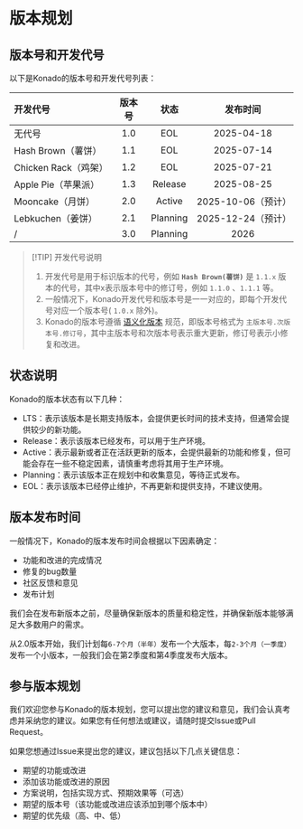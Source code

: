 # 版本规划

## 版本号和开发代号

以下是Konado的版本号和开发代号列表：

| 开发代号               | 版本号 |  状态   |        发布时间      |
| :----                 | :---:  | :---:  | :---:                |
| 无代号                 | 1.0  | EOL     |    2025-04-18       |
| Hash Brown（薯饼）     | 1.1 | EOL    |      2025-07-14       |
| Chicken Rack（鸡架）   | 1.2 | EOL     |     2025-07-21       |
| Apple Pie（苹果派）    | 1.3 | Release  |     2025-08-25        |
| Mooncake（月饼）      | 2.0 | Active   |  2025-10-06（预计）   |
| Lebkuchen（姜饼）    | 2.1 | Planning | 2025-12-24（预计）   |
| /                     | 3.0 | Planning | 2026   |

> [!TIP] 开发代号说明
> 1. 开发代号是用于标识版本的代号，例如 **`Hash Brown(薯饼)`** 是 `1.1.x` 版本的代号，其中x表示版本号中的修订号，例如 `1.1.0` 、`1.1.1` 等。  
> 2. 一般情况下，Konado开发代号和版本号是一一对应的，即每个开发代号对应一个版本号( `1.0.x` 除外)。
> 3. Konado的版本号遵循 [语义化版本](https://semver.org/lang/zh-CN/) 规范，即版本号格式为 `主版本号.次版本号.修订号`，其中主版本号和次版本号表示重大更新，修订号表示小修复和改进。

## 状态说明

Konado的版本状态有以下几种：

- LTS：表示该版本是长期支持版本，会提供更长时间的技术支持，但通常会提供较少的新功能。
- Release：表示该版本已经发布，可以用于生产环境。
- Active：表示最新或者正在活跃更新的版本，会提供最新的功能和修复，但可能会存在一些不稳定因素，请慎重考虑将其用于生产环境。
- Planning：表示该版本正在规划中和收集意见，等待正式发布。
- EOL：表示该版本已经停止维护，不再更新和提供支持，不建议使用。

## 版本发布时间

一般情况下，Konado的版本发布时间会根据以下因素确定：

- 功能和改进的完成情况
- 修复的bug数量
- 社区反馈和意见
- 发布计划

我们会在发布新版本之前，尽量确保新版本的质量和稳定性，并确保新版本能够满足大多数用户的需求。

从2.0版本开始，我们计划每`6-7个月（半年）`发布一个大版本，每`2-3个月（一季度）`发布一个小版本，一般我们会在第2季度和第4季度发布大版本。


## 参与版本规划

我们欢迎您参与Konado的版本规划，您可以提出您的建议和意见，我们会认真考虑并采纳您的建议。如果您有任何想法或建议，请随时提交Issue或Pull Request。

如果您想通过Issue来提出您的建议，建议包括以下几点关键信息：

- 期望的功能或改进
- 添加该功能或改进的原因
- 方案说明，包括实现方式、预期效果等（可选）
- 期望的版本号（该功能或改进应该添加到哪个版本中）
- 期望的优先级（高、中、低）

